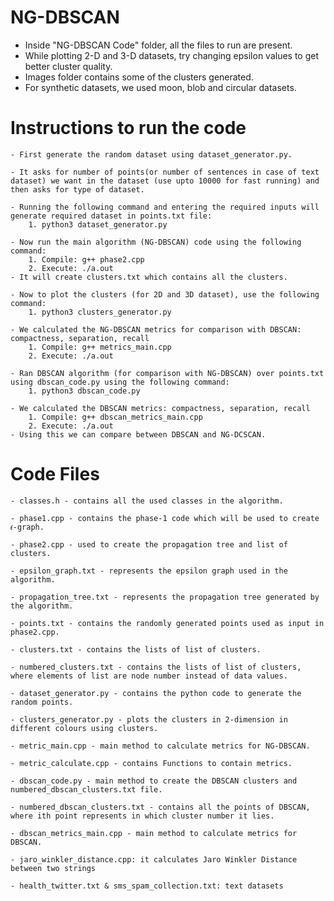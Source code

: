 # NG-DBSCAN

- Inside "NG-DBSCAN Code" folder, all the files to run are present.
- While plotting 2-D and 3-D datasets, try changing epsilon values to get better cluster quality.
- Images folder contains some of the clusters generated. 
- For synthetic datasets, we used moon, blob and circular datasets.

# Instructions to run the code

	- First generate the random dataset using dataset_generator.py. 

	- It asks for number of points(or number of sentences in case of text dataset) we want in the dataset (use upto 10000 for fast running) and then asks for type of dataset. 

	- Running the following command and entering the required inputs will generate required dataset in points.txt file:
		1. python3 dataset_generator.py

	- Now run the main algorithm (NG-DBSCAN) code using the following command: 
		1. Compile: g++ phase2.cpp
		2. Execute: ./a.out
	- It will create clusters.txt which contains all the clusters. 

	- Now to plot the clusters (for 2D and 3D dataset), use the following command:
		1. python3 clusters_generator.py 

	- We calculated the NG-DBSCAN metrics for comparison with DBSCAN: compactness, separation, recall 
		1. Compile: g++ metrics_main.cpp
		2. Execute: ./a.out

	- Ran DBSCAN algorithm (for comparison with NG-DBSCAN) over points.txt using dbscan_code.py using the following command:
		1. python3 dbscan_code.py

	- We calculated the DBSCAN metrics: compactness, separation, recall 
		1. Compile: g++ dbscan_metrics_main.cpp
		2. Execute: ./a.out
	- Using this we can compare between DBSCAN and NG-DCSCAN.


# Code Files  

	- classes.h - contains all the used classes in the algorithm.

	- phase1.cpp - contains the phase-1 code which will be used to create 𝜖-graph.

	- phase2.cpp - used to create the propagation tree and list of clusters.

	- epsilon_graph.txt - represents the epsilon graph used in the algorithm.

	- propagation_tree.txt - represents the propagation tree generated by the algorithm.

	- points.txt - contains the randomly generated points used as input in phase2.cpp.

	- clusters.txt - contains the lists of list of clusters.

	- numbered_clusters.txt - contains the lists of list of clusters, where elements of list are node number instead of data values.

	- dataset_generator.py - contains the python code to generate the random points.

	- clusters_generator.py - plots the clusters in 2-dimension in different colours using clusters.

	- metric_main.cpp - main method to calculate metrics for NG-DBSCAN.

	- metric_calculate.cpp - contains Functions to contain metrics.

	- dbscan_code.py - main method to create the DBSCAN clusters and numbered_dbscan_clusters.txt file.

	- numbered_dbscan_clusters.txt - contains all the points of DBSCAN, where ith point represents in which cluster number it lies.

	- dbscan_metrics_main.cpp - main method to calculate metrics for DBSCAN.

	- jaro_winkler_distance.cpp: it calculates Jaro Winkler Distance between two strings

	- health_twitter.txt & sms_spam_collection.txt: text datasets 









